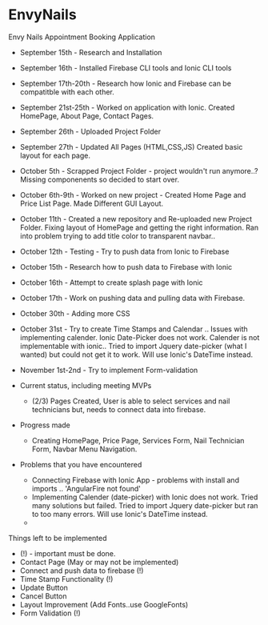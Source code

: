 # EnvyNails
Envy Nails Appointment Booking Application
- September 15th - Research and Installation
- September 16th - Installed Firebase CLI tools and Ionic CLI tools
- September 17th-20th - Research how Ionic and Firebase can be compatitble with each other.
- September 21st-25th - Worked on application with Ionic. Created HomePage, About Page, Contact Pages.
- September 26th - Uploaded Project Folder
- September 27th - Updated All Pages (HTML,CSS,JS) Created basic layout for each page.
- October 5th - Scrapped Project Folder - project wouldn't run anymore..? Missing componenents so decided to start over.
- October 6th-9th - Worked on new project - Created Home Page and Price List Page. Made Different GUI Layout.
- October 11th - Created a new repository and Re-uploaded new Project Folder. Fixing layout of HomePage and getting the right information. Ran into problem trying to add title color to transparent navbar..
- October 12th - Testing - Try to push data from Ionic to Firebase
- October 15th - Research how to push data to Firebase with Ionic
- October 16th - Attempt to create splash page with Ionic
- October 17th - Work on pushing data and pulling data with Firebase.
- October 30th - Adding more CSS
- October 31st - Try to create Time Stamps and Calendar .. Issues with implementing calender. Ionic Date-Picker does not work. Calender is not implementable with ionic.. Tried to import Jquery date-picker (what I wanted) but could not get it to work. Will use Ionic's DateTime instead.
- November 1st-2nd - Try to implement Form-validation

- Current status, including meeting MVPs
  - (2/3) Pages Created, User is able to select services and nail technicians but, needs to connect data into firebase.
- Progress made 
  - Creating HomePage, Price Page, Services Form, Nail Technician Form, Navbar Menu Navigation.

- Problems that you have encountered
  - Connecting Firebase with Ionic App - problems with install and imports .. 'AngularFire not found'
  - Implementing Calender (date-picker) with Ionic does not work. Tried many solutions but failed. Tried to import Jquery date-picker but ran to too many errors. Will use Ionic's DateTime instead.
  - 

Things left to be implemented 
- (!) - important must be done.
- Contact Page (May or may not be implemented)
- Connect and push data to firebase (!)
- Time Stamp Functionality (!)
- Update Button
- Cancel Button
- Layout Improvement (Add Fonts..use GoogleFonts)
- Form Validation (!)
